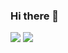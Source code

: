 ### Hi there 👋

<img src="https://img.shields.io/badge/HTML5-white?style=for-the-badge&logo=HTML5&logoColor=#E34F26"/> <img src="https://img.shields.io/badge/JS-white?style=for-the-badge&logo=JavaScript&logoColor=#F7DF1E"/>
